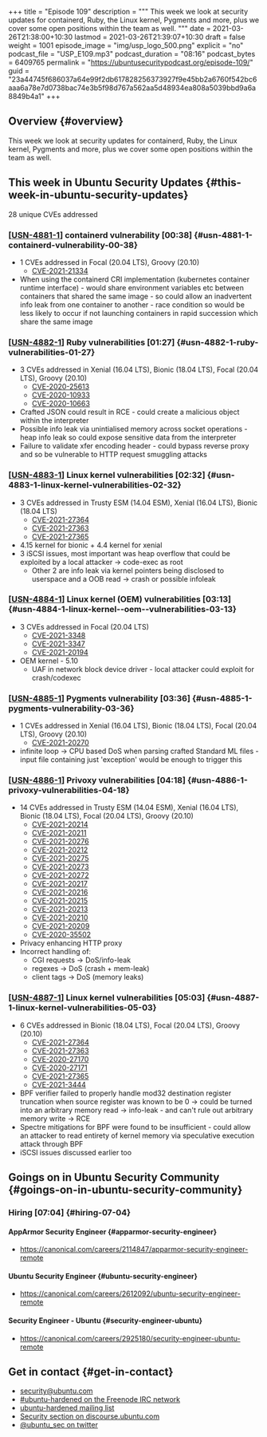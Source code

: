+++
title = "Episode 109"
description = """
  This week we look at security updates for containerd, Ruby, the Linux
  kernel, Pygments and more, plus we cover some open positions within the
  team as well.
  """
date = 2021-03-26T21:38:00+10:30
lastmod = 2021-03-26T21:39:07+10:30
draft = false
weight = 1001
episode_image = "img/usp_logo_500.png"
explicit = "no"
podcast_file = "USP_E109.mp3"
podcast_duration = "08:16"
podcast_bytes = 6409765
permalink = "https://ubuntusecuritypodcast.org/episode-109/"
guid = "23a44745f686037a64e99f2db617828256373927f9e45bb2a6760f542bc6aaa6a78e7d0738bac74e3b5f98d767a562aa5d48934ea808a5039bbd9a6a8849b4a1"
+++

## Overview {#overview}

This week we look at security updates for containerd, Ruby, the Linux
kernel, Pygments and more, plus we cover some open positions within the
team as well.


## This week in Ubuntu Security Updates {#this-week-in-ubuntu-security-updates}

28 unique CVEs addressed


### [[USN-4881-1](https://ubuntu.com/security/notices/USN-4881-1)] containerd vulnerability [00:38] {#usn-4881-1-containerd-vulnerability-00-38}

-   1 CVEs addressed in Focal (20.04 LTS), Groovy (20.10)
    -   [CVE-2021-21334](https://ubuntu.com/security/CVE-2021-21334)
-   When using the containerd CRI implementation (kubernetes container
    runtime interface) - would share environment variables etc between
    containers that shared the same image - so could allow an inadvertent
    info leak from one container to another - race condition so would be less
    likely to occur if not launching containers in rapid succession which
    share the same image


### [[USN-4882-1](https://ubuntu.com/security/notices/USN-4882-1)] Ruby vulnerabilities [01:27] {#usn-4882-1-ruby-vulnerabilities-01-27}

-   3 CVEs addressed in Xenial (16.04 LTS), Bionic (18.04 LTS), Focal (20.04 LTS), Groovy (20.10)
    -   [CVE-2020-25613](https://ubuntu.com/security/CVE-2020-25613)
    -   [CVE-2020-10933](https://ubuntu.com/security/CVE-2020-10933)
    -   [CVE-2020-10663](https://ubuntu.com/security/CVE-2020-10663)
-   Crafted JSON could result in RCE - could create a malicious object within
    the interpreter
-   Possible info leak via unintialised memory across socket operations -
    heap info leak so could expose sensitive data from the interpreter
-   Failure to validate xfer encoding header - could bypass reverse proxy and
    so be vulnerable to HTTP request smuggling attacks


### [[USN-4883-1](https://ubuntu.com/security/notices/USN-4883-1)] Linux kernel vulnerabilities [02:32] {#usn-4883-1-linux-kernel-vulnerabilities-02-32}

-   3 CVEs addressed in Trusty ESM (14.04 ESM), Xenial (16.04 LTS), Bionic (18.04 LTS)
    -   [CVE-2021-27364](https://ubuntu.com/security/CVE-2021-27364)
    -   [CVE-2021-27363](https://ubuntu.com/security/CVE-2021-27363)
    -   [CVE-2021-27365](https://ubuntu.com/security/CVE-2021-27365)
-   4.15 kernel for bionic + 4.4 kernel for xenial
-   3 iSCSI issues, most important was heap overflow that could be exploited
    by a local attacker -> code-exec as root
    -   Other 2 are info leak via kernel pointers being disclosed to userspace
        and a OOB read -> crash or possible infoleak


### [[USN-4884-1](https://ubuntu.com/security/notices/USN-4884-1)] Linux kernel (OEM) vulnerabilities [03:13] {#usn-4884-1-linux-kernel--oem--vulnerabilities-03-13}

-   3 CVEs addressed in Focal (20.04 LTS)
    -   [CVE-2021-3348](https://ubuntu.com/security/CVE-2021-3348)
    -   [CVE-2021-3347](https://ubuntu.com/security/CVE-2021-3347)
    -   [CVE-2021-20194](https://ubuntu.com/security/CVE-2021-20194)
-   OEM kernel - 5.10
    -   UAF in network block device driver - local attacker could exploit for
        crash/codexec


### [[USN-4885-1](https://ubuntu.com/security/notices/USN-4885-1)] Pygments vulnerability [03:36] {#usn-4885-1-pygments-vulnerability-03-36}

-   1 CVEs addressed in Xenial (16.04 LTS), Bionic (18.04 LTS), Focal (20.04 LTS), Groovy (20.10)
    -   [CVE-2021-20270](https://ubuntu.com/security/CVE-2021-20270)
-   infinite loop -> CPU based DoS when parsing crafted Standard ML files -
    input file containing just 'exception' would be enough to trigger this


### [[USN-4886-1](https://ubuntu.com/security/notices/USN-4886-1)] Privoxy vulnerabilities [04:18] {#usn-4886-1-privoxy-vulnerabilities-04-18}

-   14 CVEs addressed in Trusty ESM (14.04 ESM), Xenial (16.04 LTS), Bionic (18.04 LTS), Focal (20.04 LTS), Groovy (20.10)
    -   [CVE-2021-20214](https://ubuntu.com/security/CVE-2021-20214)
    -   [CVE-2021-20211](https://ubuntu.com/security/CVE-2021-20211)
    -   [CVE-2021-20276](https://ubuntu.com/security/CVE-2021-20276)
    -   [CVE-2021-20212](https://ubuntu.com/security/CVE-2021-20212)
    -   [CVE-2021-20275](https://ubuntu.com/security/CVE-2021-20275)
    -   [CVE-2021-20273](https://ubuntu.com/security/CVE-2021-20273)
    -   [CVE-2021-20272](https://ubuntu.com/security/CVE-2021-20272)
    -   [CVE-2021-20217](https://ubuntu.com/security/CVE-2021-20217)
    -   [CVE-2021-20216](https://ubuntu.com/security/CVE-2021-20216)
    -   [CVE-2021-20215](https://ubuntu.com/security/CVE-2021-20215)
    -   [CVE-2021-20213](https://ubuntu.com/security/CVE-2021-20213)
    -   [CVE-2021-20210](https://ubuntu.com/security/CVE-2021-20210)
    -   [CVE-2021-20209](https://ubuntu.com/security/CVE-2021-20209)
    -   [CVE-2020-35502](https://ubuntu.com/security/CVE-2020-35502)
-   Privacy enhancing HTTP proxy
-   Incorrect handling of:
    -   CGI requests -> DoS/info-leak
    -   regexes -> DoS (crash + mem-leak)
    -   client tags -> DoS (memory leaks)


### [[USN-4887-1](https://ubuntu.com/security/notices/USN-4887-1)] Linux kernel vulnerabilities [05:03] {#usn-4887-1-linux-kernel-vulnerabilities-05-03}

-   6 CVEs addressed in Bionic (18.04 LTS), Focal (20.04 LTS), Groovy (20.10)
    -   [CVE-2021-27364](https://ubuntu.com/security/CVE-2021-27364)
    -   [CVE-2021-27363](https://ubuntu.com/security/CVE-2021-27363)
    -   [CVE-2020-27170](https://ubuntu.com/security/CVE-2020-27170)
    -   [CVE-2020-27171](https://ubuntu.com/security/CVE-2020-27171)
    -   [CVE-2021-27365](https://ubuntu.com/security/CVE-2021-27365)
    -   [CVE-2021-3444](https://ubuntu.com/security/CVE-2021-3444)
-   BPF verifier failed to properly handle mod32 destination register
    truncation when source register was known to be 0 -> could be turned into
    an arbitrary memory read -> info-leak - and can't rule out arbitrary
    memory write -> RCE
-   Spectre mitigations for BPF were found to be insufficient - could allow
    an attacker to read entirety of kernel memory via speculative execution
    attack through BPF
-   iSCSI issues discussed earlier too


## Goings on in Ubuntu Security Community {#goings-on-in-ubuntu-security-community}


### Hiring [07:04] {#hiring-07-04}


#### AppArmor Security Engineer {#apparmor-security-engineer}

-   <https://canonical.com/careers/2114847/apparmor-security-engineer-remote>


#### Ubuntu Security Engineer {#ubuntu-security-engineer}

-   <https://canonical.com/careers/2612092/ubuntu-security-engineer-remote>
   


#### Security Engineer - Ubuntu {#security-engineer-ubuntu}

-   <https://canonical.com/careers/2925180/security-engineer-ubuntu-remote>
    <!-- generalist, world wide -->


## Get in contact {#get-in-contact}

-   [security@ubuntu.com](mailto:security@ubuntu.com)
-   [#ubuntu-hardened on the Freenode IRC network](http://webchat.freenode.net/#ubuntu-hardened)
-   [ubuntu-hardened mailing list](https://lists.ubuntu.com/mailman/listinfo/ubuntu-hardened)
-   [Security section on discourse.ubuntu.com](https://discourse.ubuntu.com/c/security)
-   [@ubuntu\_sec on twitter](https://twitter.com/ubuntu%5Fsec)
